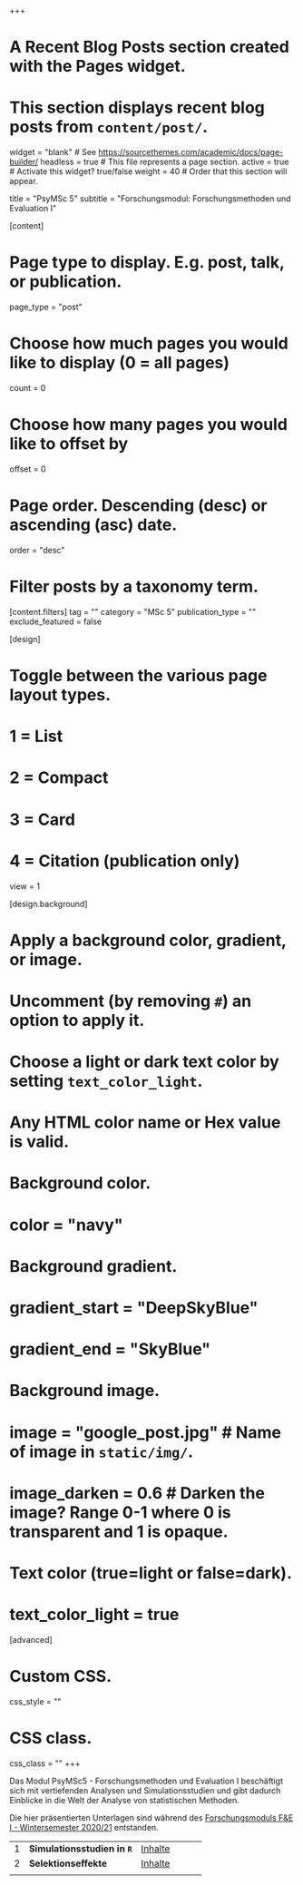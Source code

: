 +++
# A Recent Blog Posts section created with the Pages widget.
# This section displays recent blog posts from `content/post/`.

widget = "blank"  # See https://sourcethemes.com/academic/docs/page-builder/
headless = true  # This file represents a page section.
active = true  # Activate this widget? true/false
weight = 40  # Order that this section will appear.

title = "PsyMSc 5"
subtitle = "Forschungsmodul: Forschungsmethoden und Evaluation I"

[content]
  # Page type to display. E.g. post, talk, or publication.
  page_type = "post"

  # Choose how much pages you would like to display (0 = all pages)
  count = 0

  # Choose how many pages you would like to offset by
  offset = 0

  # Page order. Descending (desc) or ascending (asc) date.
  order = "desc"

  # Filter posts by a taxonomy term.
  [content.filters]
    tag = ""
    category = "MSc 5"
    publication_type = ""
    exclude_featured = false

[design]
  # Toggle between the various page layout types.
  #   1 = List
  #   2 = Compact
  #   3 = Card
  #   4 = Citation (publication only)
  view = 1

[design.background]
  # Apply a background color, gradient, or image.
  #   Uncomment (by removing `#`) an option to apply it.
  #   Choose a light or dark text color by setting `text_color_light`.
  #   Any HTML color name or Hex value is valid.

  # Background color.
  # color = "navy"

  # Background gradient.
  # gradient_start = "DeepSkyBlue"
  # gradient_end = "SkyBlue"

  # Background image.
  # image = "google_post.jpg"  # Name of image in `static/img/`.
  # image_darken = 0.6  # Darken the image? Range 0-1 where 0 is transparent and 1 is opaque.

  # Text color (true=light or false=dark).
  # text_color_light = true  

[advanced]
 # Custom CSS.
 css_style = ""

 # CSS class.
 css_class = ""
+++

<a id="PsyMSc5_FEI"></a>
Das Modul PsyMSc5 - Forschungsmethoden und Evaluation I beschäftigt sich mit vertiefenden Analysen und Simulationsstudien und gibt dadurch Einblicke in die Welt der Analyse von statistischen Methoden.

Die hier präsentierten Unterlagen sind während des [Forschungsmoduls F&E I - Wintersemester 2020/21](https://qis.server.uni-frankfurt.de/qisserver/rds?state=verpublish&status=init&vmfile=no&publishid=302735&moduleCall=webInfo&publishConfFile=webInfo&publishSubDir=veranstaltung) entstanden.

|  |  |  |  | | |
| --- | --- | --- | --- | --- | --- |
| 1 | **Simulationsstudien in `R`** | [Inhalte](/post/simulationsstudien-in-r)  |
| 2 | **Selektionseffekte** | [Inhalte](/post/selektionseffekte)  |
|  |  |  |  | | |
